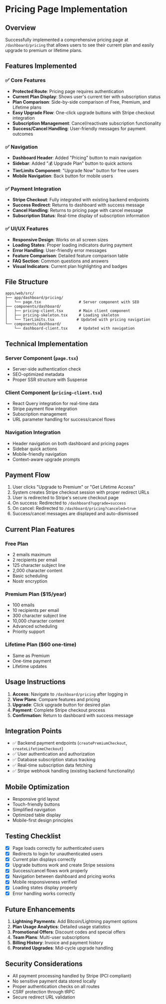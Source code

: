 # Pricing Page Implementation

## Overview

Successfully implemented a comprehensive pricing page at `/dashboard/pricing` that allows users to see their current plan and easily upgrade to premium or lifetime plans.

## Features Implemented

### ✅ Core Features

- **Protected Route**: Pricing page requires authentication
- **Current Plan Display**: Shows user's current tier with subscription status
- **Plan Comparison**: Side-by-side comparison of Free, Premium, and Lifetime plans
- **Easy Upgrade Flow**: One-click upgrade buttons with Stripe checkout integration
- **Subscription Management**: Cancel/reactivate subscription functionality
- **Success/Cancel Handling**: User-friendly messages for payment outcomes

### ✅ Navigation

- **Dashboard Header**: Added "Pricing" button to main navigation
- **Sidebar**: Added "💰 Upgrade Plan" button to quick actions
- **TierLimits Component**: "Upgrade Now" button for free users
- **Mobile Navigation**: Back button for mobile users

### ✅ Payment Integration

- **Stripe Checkout**: Fully integrated with existing backend endpoints
- **Success Redirect**: Returns to dashboard with success message
- **Cancel Handling**: Returns to pricing page with cancel message
- **Subscription Status**: Real-time display of subscription information

### ✅ UI/UX Features

- **Responsive Design**: Works on all screen sizes
- **Loading States**: Proper loading indicators during payment
- **Error Handling**: User-friendly error messages
- **Feature Comparison**: Detailed feature comparison table
- **FAQ Section**: Common questions and answers
- **Visual Indicators**: Current plan highlighting and badges

## File Structure

```
apps/web/src/
├── app/dashboard/pricing/
│   └── page.tsx                 # Server component with SEO
├── components/dashboard/
│   ├── pricing-client.tsx       # Main client component
│   ├── pricing-skeleton.tsx     # Loading skeleton
│   └── TierLimits.tsx          # Updated with pricing navigation
└── components/dashboard/
    └── dashboard-client.tsx     # Updated with navigation
```

## Technical Implementation

### Server Component (`page.tsx`)

- Server-side authentication check
- SEO-optimized metadata
- Proper SSR structure with Suspense

### Client Component (`pricing-client.tsx`)

- React Query integration for real-time data
- Stripe payment flow integration
- Subscription management
- URL parameter handling for success/cancel flows

### Navigation Integration

- Header navigation on both dashboard and pricing pages
- Sidebar quick actions
- Mobile-friendly navigation
- Context-aware upgrade prompts

## Payment Flow

1. User clicks "Upgrade to Premium" or "Get Lifetime Access"
2. System creates Stripe checkout session with proper redirect URLs
3. User is redirected to Stripe's secure checkout page
4. On success: Redirected to `/dashboard?upgrade=success`
5. On cancel: Redirected to `/dashboard/pricing?canceled=true`
6. Success/cancel messages are displayed and auto-dismissed

## Current Plan Features

### Free Plan

- 2 emails maximum
- 2 recipients per email
- 125 character subject line
- 2,000 character content
- Basic scheduling
- Nostr encryption

### Premium Plan ($15/year)

- 100 emails
- 10 recipients per email
- 300 character subject line
- 10,000 character content
- Advanced scheduling
- Priority support

### Lifetime Plan ($60 one-time)

- Same as Premium
- One-time payment
- Lifetime updates

## Usage Instructions

1. **Access**: Navigate to `/dashboard/pricing` after logging in
2. **View Plans**: Compare features and pricing
3. **Upgrade**: Click upgrade button for desired plan
4. **Payment**: Complete Stripe checkout process
5. **Confirmation**: Return to dashboard with success message

## Integration Points

- ✅ Backend payment endpoints (`createPremiumCheckout`, `createLifetimeCheckout`)
- ✅ User authentication and authorization
- ✅ Database subscription status tracking
- ✅ Real-time subscription data fetching
- ✅ Stripe webhook handling (existing backend functionality)

## Mobile Optimization

- Responsive grid layout
- Touch-friendly buttons
- Simplified navigation
- Optimized table display
- Mobile-first design principles

## Testing Checklist

- [x] Page loads correctly for authenticated users
- [x] Redirects to login for unauthenticated users
- [x] Current plan displays correctly
- [x] Upgrade buttons work and create Stripe sessions
- [x] Success/cancel flows work properly
- [x] Navigation between dashboard and pricing works
- [x] Mobile responsiveness verified
- [x] Loading states display properly
- [x] Error handling works correctly

## Future Enhancements

1. **Lightning Payments**: Add Bitcoin/Lightning payment options
2. **Plan Usage Analytics**: Detailed usage statistics
3. **Promotional Offers**: Discount codes and special offers
4. **Team Plans**: Multi-user subscriptions
5. **Billing History**: Invoice and payment history
6. **Prorated Upgrades**: Mid-cycle upgrade handling

## Security Considerations

- All payment processing handled by Stripe (PCI compliant)
- No sensitive payment data stored locally
- Proper authentication checks on all routes
- CSRF protection through tRPC
- Secure redirect URL validation
